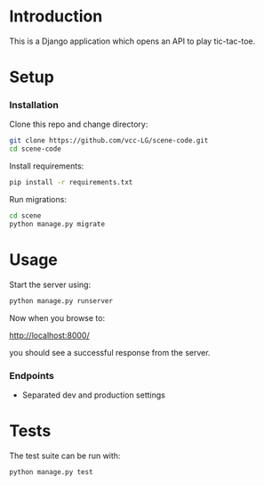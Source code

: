 # Introduction

This is a Django application which opens an API to play tic-tac-toe.


# Setup

### Installation

Clone this repo and change directory:
```sh
git clone https://github.com/vcc-LG/scene-code.git
cd scene-code
```

Install requirements:
```sh
pip install -r requirements.txt
```

Run migrations:
```sh
cd scene
python manage.py migrate
```

# Usage
Start the server using:
```sh
python manage.py runserver
```

Now when you browse to:

[http://localhost:8000/](http://localhost:8000/)

you should see a successful response from the server.

### Endpoints

* Separated dev and production settings


# Tests

The test suite can be run with:

```
python manage.py test
```